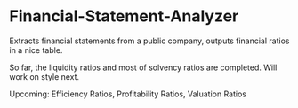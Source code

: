 # Financial-Statement-Analyzer
Extracts financial statements from a public company, outputs financial ratios in a nice table.

So far, the liquidity ratios and most of solvency ratios are completed. Will work on style next.

Upcoming: Efficiency Ratios, Profitability Ratios, Valuation Ratios
